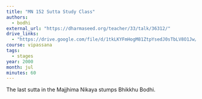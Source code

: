 ```yaml
---
title: "MN 152 Sutta Study Class"
authors:
  - bodhi
external_url: "https://dharmaseed.org/teacher/33/talk/36312/"
drive_links:
  - "https://drive.google.com/file/d/1tkLKYFmHogM81ZtpYsedJ0sTbLV8O1Jw/view?usp=drivesdk"
course: vipassana
tags:
  - stages
year: 2000
month: jul
minutes: 60
---
```


The last sutta in the Majjhima Nikaya stumps Bhikkhu Bodhi.
